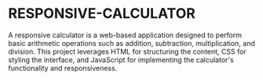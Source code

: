 # RESPONSIVE-CALCULATOR
A responsive calculator is a web-based application designed to perform basic arithmetic operations such as addition, subtraction, multiplication, and division. This project leverages HTML for structuring the content, CSS for styling the interface, and JavaScript for implementing the calculator's functionality and responsiveness.
